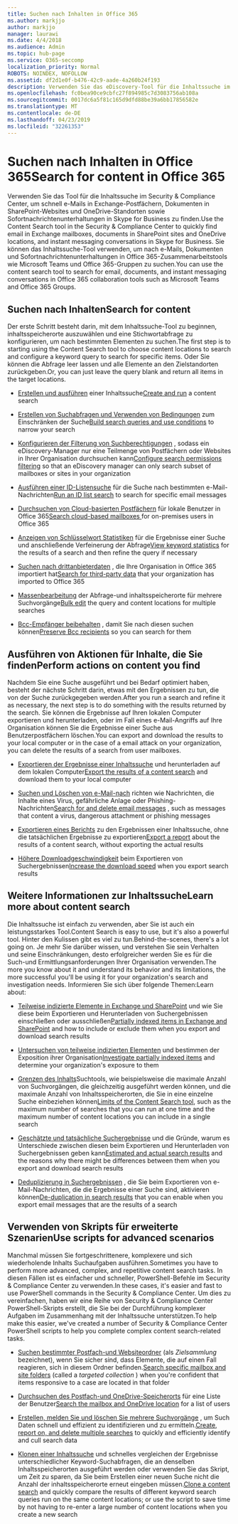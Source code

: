 ```yaml
---
title: Suchen nach Inhalten in Office 365
ms.author: markjjo
author: markjjo
manager: laurawi
ms.date: 4/4/2018
ms.audience: Admin
ms.topic: hub-page
ms.service: O365-seccomp
localization_priority: Normal
ROBOTS: NOINDEX, NOFOLLOW
ms.assetid: df2d1e0f-b476-42c9-aade-4a260b24f193
description: Verwenden Sie das eDiscovery-Tool für die Inhaltssuche im Security & Compliance Center, um schnell e-Mails in Exchange-Postfächern, Dokumenten in SharePoint-Websites und OneDrive-Standorten sowie Sofortnachrichtenunterhaltungen in Skype for Business zu finden.
ms.openlocfilehash: fc0bea90ce9cbfc27f894985c7d3083756ab108a
ms.sourcegitcommit: 0017dc6a5f81c165d9dfd88be39a6bb17856582e
ms.translationtype: MT
ms.contentlocale: de-DE
ms.lasthandoff: 04/23/2019
ms.locfileid: "32261353"
---
```

# <a name="search-for-content-in-office-365"></a><span data-ttu-id="6eca9-103">Suchen nach Inhalten in Office 365</span><span class="sxs-lookup"><span data-stu-id="6eca9-103">Search for content in Office 365</span></span>

<span data-ttu-id="6eca9-104">Verwenden Sie das Tool für die Inhaltssuche im Security & Compliance Center, um schnell e-Mails in Exchange-Postfächern, Dokumenten in SharePoint-Websites und OneDrive-Standorten sowie Sofortnachrichtenunterhaltungen in Skype for Business zu finden.</span><span class="sxs-lookup"><span data-stu-id="6eca9-104">Use the Content Search tool in the Security & Compliance Center to quickly find email in Exchange mailboxes, documents in SharePoint sites and OneDrive locations, and instant messaging conversations in Skype for Business.</span></span> <span data-ttu-id="6eca9-105">Sie können das Inhaltssuche-Tool verwenden, um nach e-Mails, Dokumenten und Sofortnachrichtenunterhaltungen in Office 365-Zusammenarbeitstools wie Microsoft Teams und Office 365-Gruppen zu suchen.</span><span class="sxs-lookup"><span data-stu-id="6eca9-105">You can use the content search tool to search for email, documents, and instant messaging conversations in Office 365 collaboration tools such as Microsoft Teams and Office 365 Groups.</span></span>
  
## <a name="search-for-content"></a><span data-ttu-id="6eca9-106">Suchen nach Inhalten</span><span class="sxs-lookup"><span data-stu-id="6eca9-106">Search for content</span></span>

<span data-ttu-id="6eca9-107">Der erste Schritt besteht darin, mit dem Inhaltssuche-Tool zu beginnen, inhaltsspeicherorte auszuwählen und eine Stichwortabfrage zu konfigurieren, um nach bestimmten Elementen zu suchen.</span><span class="sxs-lookup"><span data-stu-id="6eca9-107">The first step is to starting using the Content Search tool to choose content locations to search and configure a keyword query to search for specific items.</span></span> <span data-ttu-id="6eca9-108">Oder Sie können die Abfrage leer lassen und alle Elemente an den Zielstandorten zurückgeben.</span><span class="sxs-lookup"><span data-stu-id="6eca9-108">Or, you can just leave the query blank and return all items in the target locations.</span></span>
  
- <span data-ttu-id="6eca9-109">[Erstellen und ausführen](content-search.md) einer Inhaltssuche</span><span class="sxs-lookup"><span data-stu-id="6eca9-109">[Create and run](content-search.md) a content search</span></span> 
    
- <span data-ttu-id="6eca9-110">[Erstellen von Suchabfragen und Verwenden von Bedingungen](keyword-queries-and-search-conditions.md) zum Einschränken der Suche</span><span class="sxs-lookup"><span data-stu-id="6eca9-110">[Build search queries and use conditions](keyword-queries-and-search-conditions.md) to narrow your search</span></span> 
    
- <span data-ttu-id="6eca9-111">[Konfigurieren der Filterung von Suchberechtigungen](permissions-filtering-for-content-search.md) , sodass ein eDiscovery-Manager nur eine Teilmenge von Postfächern oder Websites in Ihrer Organisation durchsuchen kann</span><span class="sxs-lookup"><span data-stu-id="6eca9-111">[Configure search permissions filtering](permissions-filtering-for-content-search.md) so that an eDiscovery manager can only search subset of mailboxes or sites in your organization</span></span> 
    
- <span data-ttu-id="6eca9-112">[Ausführen einer ID-Listensuche](csv-file-for-an-id-list-content-search.md) für die Suche nach bestimmten e-Mail-Nachrichten</span><span class="sxs-lookup"><span data-stu-id="6eca9-112">[Run an ID list search](csv-file-for-an-id-list-content-search.md) to search for specific email messages</span></span> 
    
- <span data-ttu-id="6eca9-113">[Durchsuchen von Cloud-basierten Postfächern](search-cloud-based-mailboxes-for-on-premises-users.md) für lokale Benutzer in Office 365</span><span class="sxs-lookup"><span data-stu-id="6eca9-113">[Search cloud-based mailboxes ](search-cloud-based-mailboxes-for-on-premises-users.md) for on-premises users in Office 365</span></span>

- <span data-ttu-id="6eca9-114">[Anzeigen von Schlüsselwort Statistiken](view-keyword-statistics-for-content-search.md) für die Ergebnisse einer Suche und anschließende Verfeinerung der Abfrage</span><span class="sxs-lookup"><span data-stu-id="6eca9-114">[View keyword statistics](view-keyword-statistics-for-content-search.md) for the results of a search and then refine the query if necessary</span></span> 
    
- <span data-ttu-id="6eca9-115">[Suchen nach drittanbieterdaten](use-content-search-to-search-third-party-data-that-was-imported.md) , die Ihre Organisation in Office 365 importiert hat</span><span class="sxs-lookup"><span data-stu-id="6eca9-115">[Search for third-party data](use-content-search-to-search-third-party-data-that-was-imported.md) that your organization has imported to Office 365</span></span> 
    
- <span data-ttu-id="6eca9-116">[Massenbearbeitung](bulk-edit-content-searches.md) der Abfrage-und inhaltsspeicherorte für mehrere Suchvorgänge</span><span class="sxs-lookup"><span data-stu-id="6eca9-116">[Bulk edit](bulk-edit-content-searches.md) the query and content locations for multiple searches</span></span> 
    
- <span data-ttu-id="6eca9-117">[Bcc-Empfänger beibehalten](https://docs.microsoft.com/exchange/policy-and-compliance/holds/preserve-bcc-recipients-and-group-members) , damit Sie nach diesen suchen können</span><span class="sxs-lookup"><span data-stu-id="6eca9-117">[Preserve Bcc recipients](https://docs.microsoft.com/exchange/policy-and-compliance/holds/preserve-bcc-recipients-and-group-members) so you can search for them</span></span> 

## <a name="perform-actions-on-content-you-find"></a><span data-ttu-id="6eca9-118">Ausführen von Aktionen für Inhalte, die Sie finden</span><span class="sxs-lookup"><span data-stu-id="6eca9-118">Perform actions on content you find</span></span>

<span data-ttu-id="6eca9-119">Nachdem Sie eine Suche ausgeführt und bei Bedarf optimiert haben, besteht der nächste Schritt darin, etwas mit den Ergebnissen zu tun, die von der Suche zurückgegeben werden.</span><span class="sxs-lookup"><span data-stu-id="6eca9-119">After you run a search and refine it as necessary, the next step is to do something with the results returned by the search.</span></span> <span data-ttu-id="6eca9-120">Sie können die Ergebnisse auf Ihren lokalen Computer exportieren und herunterladen, oder im Fall eines e-Mail-Angriffs auf Ihre Organisation können Sie die Ergebnisse einer Suche aus Benutzerpostfächern löschen.</span><span class="sxs-lookup"><span data-stu-id="6eca9-120">You can export and download the results to your local computer or in the case of a email attack on your organization, you can delete the results of a search from user mailboxes.</span></span>
  
- <span data-ttu-id="6eca9-121">[Exportieren der Ergebnisse einer Inhaltssuche](export-search-results.md) und herunterladen auf dem lokalen Computer</span><span class="sxs-lookup"><span data-stu-id="6eca9-121">[Export the results of a content search](export-search-results.md) and download them to your local computer</span></span> 
    
- <span data-ttu-id="6eca9-122">[Suchen und Löschen von e-Mail-nach](search-for-and-delete-messages-in-your-organization.md) richten wie Nachrichten, die Inhalte eines Virus, gefährliche Anlage oder Phishing-Nachrichten</span><span class="sxs-lookup"><span data-stu-id="6eca9-122">[Search for and delete email messages](search-for-and-delete-messages-in-your-organization.md) , such as messages that content a virus, dangerous attachment or phishing messages</span></span> 
    
- <span data-ttu-id="6eca9-123">[Exportieren eines Berichts](export-a-content-search-report.md) zu den Ergebnissen einer Inhaltssuche, ohne die tatsächlichen Ergebnisse zu exportieren</span><span class="sxs-lookup"><span data-stu-id="6eca9-123">[Export a report](export-a-content-search-report.md) about the results of a content search, without exporting the actual results</span></span> 
    
- <span data-ttu-id="6eca9-124">[Höhere Downloadgeschwindigkeit](increase-download-speeds-when-exporting-ediscovery-results.md) beim Exportieren von Suchergebnissen</span><span class="sxs-lookup"><span data-stu-id="6eca9-124">[Increase the download speed](increase-download-speeds-when-exporting-ediscovery-results.md) when you export search results</span></span> 
    
## <a name="learn-more-about-content-search"></a><span data-ttu-id="6eca9-125">Weitere Informationen zur Inhaltssuche</span><span class="sxs-lookup"><span data-stu-id="6eca9-125">Learn more about content search</span></span>

<span data-ttu-id="6eca9-126">Die Inhaltssuche ist einfach zu verwenden, aber Sie ist auch ein leistungsstarkes Tool.</span><span class="sxs-lookup"><span data-stu-id="6eca9-126">Content Search is easy to use, but it's also a powerful tool.</span></span> <span data-ttu-id="6eca9-127">Hinter den Kulissen gibt es viel zu tun.</span><span class="sxs-lookup"><span data-stu-id="6eca9-127">Behind-the-scenes, there's a lot going on.</span></span> <span data-ttu-id="6eca9-128">Je mehr Sie darüber wissen, und verstehen Sie sein Verhalten und seine Einschränkungen, desto erfolgreicher werden Sie es für die Such-und Ermittlungsanforderungen Ihrer Organisation verwenden.</span><span class="sxs-lookup"><span data-stu-id="6eca9-128">The more you know about it and understand its behavior and its limitations, the more successful you'll be using it for your organization's search and investigation needs.</span></span> <span data-ttu-id="6eca9-129">Informieren Sie sich über folgende Themen:</span><span class="sxs-lookup"><span data-stu-id="6eca9-129">Learn about:</span></span>
  
- <span data-ttu-id="6eca9-130">[Teilweise indizierte Elemente in Exchange und SharePoint](partially-indexed-items-in-content-search.md) und wie Sie diese beim Exportieren und Herunterladen von Suchergebnissen einschließen oder ausschließen</span><span class="sxs-lookup"><span data-stu-id="6eca9-130">[Partially indexed items in Exchange and SharePoint](partially-indexed-items-in-content-search.md) and how to include or exclude them when you export and download search results</span></span> 
    
- <span data-ttu-id="6eca9-131">[Untersuchen von teilweise indizierten Elementen](investigating-partially-indexed-items-in-ediscovery.md) und bestimmen der Exposition ihrer Organisation</span><span class="sxs-lookup"><span data-stu-id="6eca9-131">[Investigate partially indexed items](investigating-partially-indexed-items-in-ediscovery.md) and determine your organization's exposure to them</span></span> 
    
- <span data-ttu-id="6eca9-132">[Grenzen des Inhalts](limits-for-content-search.md)Suchtools, wie beispielsweise die maximale Anzahl von Suchvorgängen, die gleichzeitig ausgeführt werden können, und die maximale Anzahl von Inhaltsspeicherorten, die Sie in eine einzelne Suche einbeziehen können</span><span class="sxs-lookup"><span data-stu-id="6eca9-132">[Limits of the Content Search tool](limits-for-content-search.md), such as the maximum number of searches that you can run at one time and the maximum number of content locations you can include in a single search</span></span> 
    
- <span data-ttu-id="6eca9-133">[Geschätzte und tatsächliche Suchergebnisse](differences-between-estimated-and-actual-ediscovery-search-results.md) und die Gründe, warum es Unterschiede zwischen diesen beim Exportieren und Herunterladen von Suchergebnissen geben kann</span><span class="sxs-lookup"><span data-stu-id="6eca9-133">[Estimated and actual search results](differences-between-estimated-and-actual-ediscovery-search-results.md) and the reasons why there might be differences between them when you export and download search results</span></span> 
    
- <span data-ttu-id="6eca9-134">[Deduplizierung in Suchergebnissen](de-duplication-in-ediscovery-search-results.md) , die Sie beim Exportieren von e-Mail-Nachrichten, die die Ergebnisse einer Suche sind, aktivieren können</span><span class="sxs-lookup"><span data-stu-id="6eca9-134">[De-duplication in search results](de-duplication-in-ediscovery-search-results.md) that you can enable when you export email messages that are the results of a search</span></span> 
    
## <a name="use-scripts-for-advanced-scenarios"></a><span data-ttu-id="6eca9-135">Verwenden von Skripts für erweiterte Szenarien</span><span class="sxs-lookup"><span data-stu-id="6eca9-135">Use scripts for advanced scenarios</span></span>

<span data-ttu-id="6eca9-136">Manchmal müssen Sie fortgeschrittenere, komplexere und sich wiederholende Inhalts Suchaufgaben ausführen.</span><span class="sxs-lookup"><span data-stu-id="6eca9-136">Sometimes you have to perform more advanced, complex, and repetitive content search tasks.</span></span> <span data-ttu-id="6eca9-137">In diesen Fällen ist es einfacher und schneller, PowerShell-Befehle im Security & Compliance Center zu verwenden.</span><span class="sxs-lookup"><span data-stu-id="6eca9-137">In these cases, it's easier and fast to use PowerShell commands in the Security & Compliance Center.</span></span> <span data-ttu-id="6eca9-138">Um dies zu vereinfachen, haben wir eine Reihe von Security & Compliance Center PowerShell-Skripts erstellt, die Sie bei der Durchführung komplexer Aufgaben im Zusammenhang mit der Inhaltssuche unterstützen.</span><span class="sxs-lookup"><span data-stu-id="6eca9-138">To help make this easier, we've created a number of Security & Compliance Center PowerShell scripts to help you complete complex content search-related tasks.</span></span>
  
- <span data-ttu-id="6eca9-139">[Suchen bestimmter Postfach-und Websiteordner](use-content-search-for-targeted-collections.md) (als *Zielsammlung* bezeichnet), wenn Sie sicher sind, dass Elemente, die auf einen Fall reagieren, sich in diesem Ordner befinden.</span><span class="sxs-lookup"><span data-stu-id="6eca9-139">[Search specific mailbox and site folders](use-content-search-for-targeted-collections.md) (called a  *targeted collection*  ) when you're confident that items responsive to a case are located in that folder</span></span> 
    
- <span data-ttu-id="6eca9-140">[Durchsuchen des Postfach-und OneDrive-Speicherorts](search-the-mailbox-and-onedrive-for-business-for-a-list-of-users.md) für eine Liste der Benutzer</span><span class="sxs-lookup"><span data-stu-id="6eca9-140">[Search the mailbox and OneDrive location](search-the-mailbox-and-onedrive-for-business-for-a-list-of-users.md) for a list of users</span></span> 
    
- <span data-ttu-id="6eca9-141">[Erstellen, melden Sie und löschen Sie mehrere Suchvorgänge](create-report-on-and-delete-multiple-content-searches.md) , um Such Daten schnell und effizient zu identifizieren und zu ermitteln.</span><span class="sxs-lookup"><span data-stu-id="6eca9-141">[Create, report on, and delete multiple searches](create-report-on-and-delete-multiple-content-searches.md) to quickly and efficiently identify and cull search data</span></span> 
    
- <span data-ttu-id="6eca9-142">[Klonen einer Inhaltssuche](clone-a-content-search.md) und schnelles vergleichen der Ergebnisse unterschiedlicher Keyword-Suchabfragen, die an denselben Inhaltsspeicherorten ausgeführt werden oder verwenden Sie das Skript, um Zeit zu sparen, da Sie beim Erstellen einer neuen Suche nicht die Anzahl der inhaltsspeicherorte erneut eingeben müssen.</span><span class="sxs-lookup"><span data-stu-id="6eca9-142">[Clone a content search](clone-a-content-search.md) and quickly compare the results of different keyword search queries run on the same content locations; or use the script to save time by not having to re-enter a large number of content locations when you create a new search</span></span> 
    

